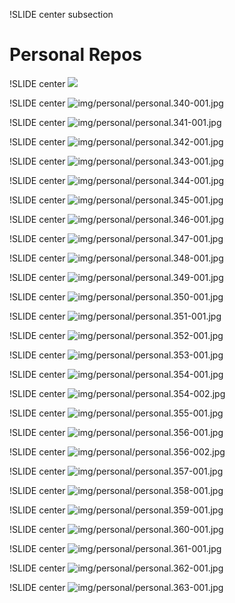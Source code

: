 !SLIDE center subsection
# Personal Repos #

!SLIDE center
![](img/personal.png)

!SLIDE center
![img/personal/personal.340-001.jpg](img/personal/personal.340-001.jpg)

!SLIDE center
![img/personal/personal.341-001.jpg](img/personal/personal.341-001.jpg)

!SLIDE center
![img/personal/personal.342-001.jpg](img/personal/personal.342-001.jpg)

!SLIDE center
![img/personal/personal.343-001.jpg](img/personal/personal.343-001.jpg)

!SLIDE center
![img/personal/personal.344-001.jpg](img/personal/personal.344-001.jpg)

!SLIDE center
![img/personal/personal.345-001.jpg](img/personal/personal.345-001.jpg)

!SLIDE center
![img/personal/personal.346-001.jpg](img/personal/personal.346-001.jpg)

!SLIDE center
![img/personal/personal.347-001.jpg](img/personal/personal.347-001.jpg)

!SLIDE center
![img/personal/personal.348-001.jpg](img/personal/personal.348-001.jpg)

!SLIDE center
![img/personal/personal.349-001.jpg](img/personal/personal.349-001.jpg)

!SLIDE center
![img/personal/personal.350-001.jpg](img/personal/personal.350-001.jpg)

!SLIDE center
![img/personal/personal.351-001.jpg](img/personal/personal.351-001.jpg)

!SLIDE center
![img/personal/personal.352-001.jpg](img/personal/personal.352-001.jpg)

!SLIDE center
![img/personal/personal.353-001.jpg](img/personal/personal.353-001.jpg)

!SLIDE center
![img/personal/personal.354-001.jpg](img/personal/personal.354-001.jpg)

!SLIDE center
![img/personal/personal.354-002.jpg](img/personal/personal.354-002.jpg)

!SLIDE center
![img/personal/personal.355-001.jpg](img/personal/personal.355-001.jpg)

!SLIDE center
![img/personal/personal.356-001.jpg](img/personal/personal.356-001.jpg)

!SLIDE center
![img/personal/personal.356-002.jpg](img/personal/personal.356-002.jpg)

!SLIDE center
![img/personal/personal.357-001.jpg](img/personal/personal.357-001.jpg)

!SLIDE center
![img/personal/personal.358-001.jpg](img/personal/personal.358-001.jpg)

!SLIDE center
![img/personal/personal.359-001.jpg](img/personal/personal.359-001.jpg)

!SLIDE center
![img/personal/personal.360-001.jpg](img/personal/personal.360-001.jpg)

!SLIDE center
![img/personal/personal.361-001.jpg](img/personal/personal.361-001.jpg)

!SLIDE center
![img/personal/personal.362-001.jpg](img/personal/personal.362-001.jpg)

!SLIDE center
![img/personal/personal.363-001.jpg](img/personal/personal.363-001.jpg)
